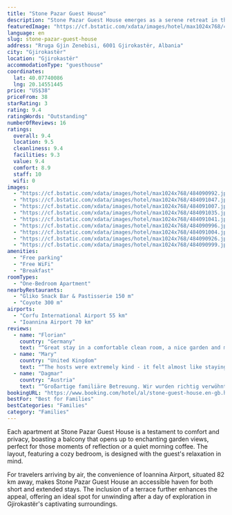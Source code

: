 ```yaml
---
title: "Stone Pazar Guest House"
description: "Stone Pazar Guest House emerges as a serene retreat in the historic heart of Gjirokastër, located a mere 43 km from the tranquil Zaravina Lake."
featuredImage: "https://cf.bstatic.com/xdata/images/hotel/max1024x768/484090992.jpg?k=96f436b6147d6f5e0a3a8270739559d79dcb070a2bc83a99960cd543ae207b02&o=&hp=1"
language: en
slug: stone-pazar-guest-house
address: "Rruga Gjin Zenebisi, 6001 Gjirokastër, Albania"
city: "Gjirokastër"
location: "Gjirokastër"
accommodationType: "guesthouse"
coordinates:
  lat: 40.07740086
  lng: 20.14551445
price: "US$38"
priceFrom: 38
starRating: 3
rating: 9.4
ratingWords: "Outstanding"
numberOfReviews: 16
ratings:
  overall: 9.4
  location: 9.5
  cleanliness: 9.4
  facilities: 9.3
  value: 9.4
  comfort: 8.9
  staff: 10
  wifi: 0
images:
  - "https://cf.bstatic.com/xdata/images/hotel/max1024x768/484090992.jpg?k=96f436b6147d6f5e0a3a8270739559d79dcb070a2bc83a99960cd543ae207b02&o=&hp=1"
  - "https://cf.bstatic.com/xdata/images/hotel/max1024x768/484091047.jpg?k=3d41cb21313880df511fd31edd826f528068ebc7d3f96f640d93b9ea22bc0979&o=&hp=1"
  - "https://cf.bstatic.com/xdata/images/hotel/max1024x768/484091007.jpg?k=09e498d64e66af176a7027574d0a3b7ab12d9d03e40d64d9460c9f9497e2ca23&o=&hp=1"
  - "https://cf.bstatic.com/xdata/images/hotel/max1024x768/484091035.jpg?k=e4875c77b073fb67fc07d30aca52bd4d39731f01cd581532070579ee3e3e8cf8&o=&hp=1"
  - "https://cf.bstatic.com/xdata/images/hotel/max1024x768/484091041.jpg?k=625086154394f75af4130073ac84095a061355ec7787e992744bb8232ceaab27&o=&hp=1"
  - "https://cf.bstatic.com/xdata/images/hotel/max1024x768/484090996.jpg?k=b411f806abaec930d3e00226af8d6b054d11cc9fea1eb452d990aaf7edfbedf7&o=&hp=1"
  - "https://cf.bstatic.com/xdata/images/hotel/max1024x768/484091004.jpg?k=2c1962d0296f3904b0b91ed0f78180f94bfedc51651435d75a4bb98e60d468b2&o=&hp=1"
  - "https://cf.bstatic.com/xdata/images/hotel/max1024x768/484090926.jpg?k=cc6101a1814920c431bfa8b3dc776939c958f48fddd468ba6d51a773c850a969&o=&hp=1"
  - "https://cf.bstatic.com/xdata/images/hotel/max1024x768/484090999.jpg?k=58d2eb8133d9eebd263f6044d88198238efea0724b969f8d9c036f5ace3fd484&o=&hp=1"
amenities:
  - "Free parking"
  - "Free WiFi"
  - "Breakfast"
roomTypes:
  - "One-Bedroom Apartment"
nearbyRestaurants:
  - "Gliko Snack Bar & Pastisserie 150 m"
  - "Coyote 300 m"
airports:
  - "Corfu International Airport 55 km"
  - "Ioannina Airport 70 km"
reviews:
  - name: "Florian"
    country: "Germany"
    text: "“Great stay in a comfortable clean room, a nice garden and many cats. Delicious breakfast by our lovely hosts made us feel at home!”"
  - name: "Mary"
    country: "United Kingdom"
    text: "“The hosts were extremely kind - it felt almost like staying with family. Their house is beautiful, such an atmospheric place to stay. Our children particularly loved the courtyard and cats! It is in a wonderful location, an easy walk from the castle.”"
  - name: "Dagmar"
    country: "Austria"
    text: "“Großartige familiäre Betreuung. Wir wurden richtig verwöhnt.”"
bookingURL: "https://www.booking.com/hotel/al/stone-guest-house.en-gb.html?aid=8035640"
bestFor: "Best for Families"
bestCategories: "Families"
category: "Families"
---
```


Each apartment at Stone Pazar Guest House is a testament to comfort and privacy, boasting a balcony that opens up to enchanting garden views, perfect for those moments of reflection or a quiet morning coffee. The layout, featuring a cozy bedroom, is designed with the guest's relaxation in mind.

For travelers arriving by air, the convenience of Ioannina Airport, situated 82 km away, makes Stone Pazar Guest House an accessible haven for both short and extended stays. The inclusion of a terrace further enhances the appeal, offering an ideal spot for unwinding after a day of exploration in Gjirokastër's captivating surroundings.